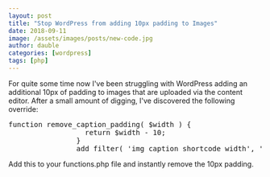 ```yaml
---
layout: post
title: "Stop WordPress from adding 10px padding to Images"
date: 2018-09-11
image: /assets/images/posts/new-code.jpg
author: dauble
categories: [wordpress]
tags: [php]
---
```

For quite some time now I've been struggling with WordPress adding an additional 10px of padding to images that are uploaded via the content editor. After a small amount of digging, I've discovered the following override:

<pre>function remove_caption_padding( $width ) {
                  return $width - 10;
                }
                add_filter( 'img_caption_shortcode_width', 'remove_caption_padding' );</pre>

Add this to your functions.php file and instantly remove the 10px padding.